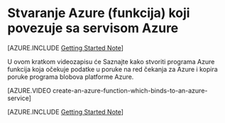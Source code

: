 <properties
   pageTitle="Stvaranje Azure (funkcija) koji povezuje sa servisom Azure | Microsoft Azure"
   description="Sastavljanje funkciji Azure serverless aplikacije koji podržava interakciju s drugih servisa Azure."
   services="functions"
   documentationCenter="dev-center-name"
   authors="yochay"
   manager="manager-alias"
   editor=""
   tags=""
   keywords="Azure funkcije, obrada događaj, webhooks, dinamični računalnim, funkcije serverless arhitekture"/>

<tags
   ms.service="functions"
   ms.devlang="multiple"
   ms.topic="get-started-article"
   ms.tgt_pltfrm="multiple"
   ms.workload="na"
   ms.date="03/09/2016"
   ms.author="yochayk@microsoft.com"/>
   
# <a name="create-an-azure-function-which-binds-to-an-azure-service"></a>Stvaranje Azure (funkcija) koji povezuje sa servisom Azure
   
[AZURE.INCLUDE [Getting Started Note](../../includes/functions-getting-started.md)]

U ovom kratkom videozapisu će Saznajte kako stvoriti programa Azure funkcija koja očekuje podatke u poruke na red čekanja za Azure i kopira poruke programa blobova platforme Azure. 

[AZURE.VIDEO create-an-azure-function-which-binds-to-an-azure-service]
&nbsp;

[AZURE.INCLUDE [Getting Started Note](../../includes/functions-get-help.md)]